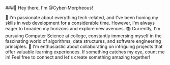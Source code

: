 ###👋 Hey there, I'm @Cyber-Morpheous!

🌟 I'm passionate about everything tech-related, and I've been honing my skills in web development for a considerable time. However, I'm always eager to broaden my horizons and explore new avenues.
📚 Currently, I'm pursuing Computer Science at college, constantly immersing myself in the fascinating world of algorithms, data structures, and software engineering principles.
🤝 I'm enthusiastic about collaborating on intriguing projects that offer valuable learning experiences. If something catches my eye, count me in!
Feel free to connect and let's create something amazing together!
